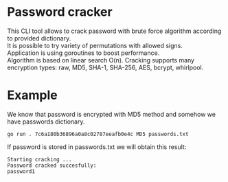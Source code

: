 # Password cracker

This CLI tool allows to crack password with brute force algorithm according to provided dictionary.  
It is possible to try variety of permutations with allowed signs.  
Application is using goroutines to boost performance.  
Algorithm is based on linear search O(n).
Cracking supports many encryption types: raw, MD5, SHA-1, SHA-256, AES, bcrypt, whirlpool.

# Example

We know that password is encrypted with MD5 method and somehow we have passwords dictionary.

```console
go run . 7c6a180b36896a0a8c02787eeafb0e4c MD5 passwords.txt
```

If password is stored in passwords.txt we will obtain this result:

```
Starting cracking ...
Password cracked succesfully:
password1
```
